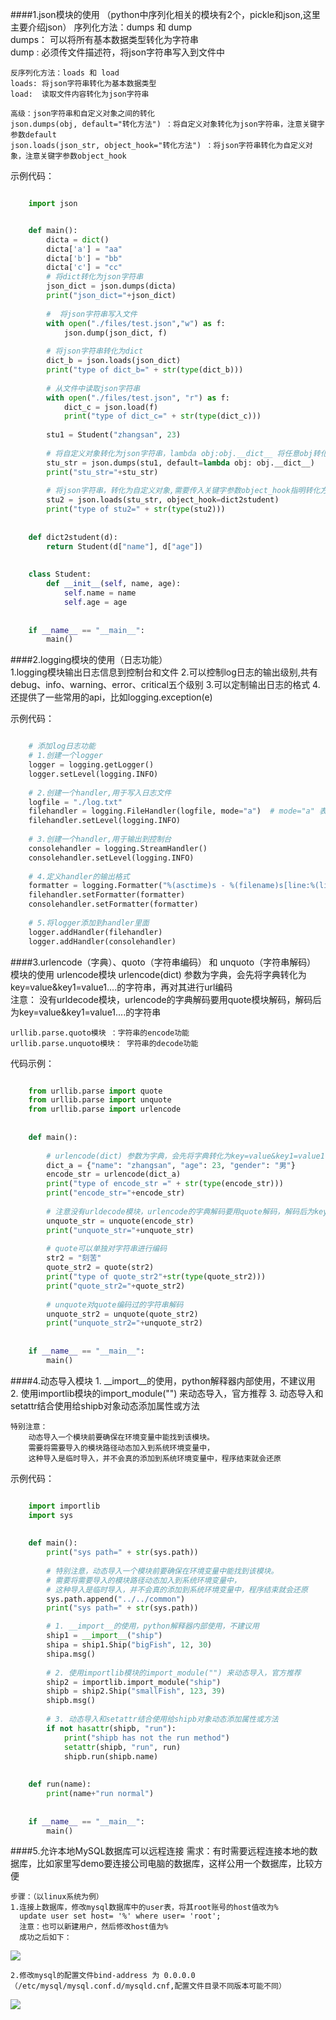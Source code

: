 ####1.json模块的使用 （python中序列化相关的模块有2个，pickle和json,这里主要介绍json） 
	序列化方法：dumps 和 dump   
	dumps： 可以将所有基本数据类型转化为字符串  
	dump : 必须传文件描述符，将json字符串写入到文件中   
	
	反序列化方法：loads 和 load
	loads: 将json字符串转化为基本数据类型
	load:  读取文件内容转化为json字符串 
	
	高级：json字符串和自定义对象之间的转化 
	json.dumps(obj, default="转化方法") ：将自定义对象转化为json字符串，注意关键字参数default
	json.loads(json_str, object_hook="转化方法") ：将json字符串转化为自定义对象，注意关键字参数object_hook

示例代码：  
 
```python

	import json


	def main():
	    dicta = dict()
	    dicta['a'] = "aa"
	    dicta['b'] = "bb"
	    dicta['c'] = "cc"
	    # 将dict转化为json字符串
	    json_dict = json.dumps(dicta)
	    print("json_dict="+json_dict)
	
	    #  将json字符串写入文件
	    with open("./files/test.json","w") as f:
	        json.dump(json_dict, f)
	
	    # 将json字符串转化为dict
	    dict_b = json.loads(json_dict)
	    print("type of dict_b=" + str(type(dict_b)))
	
	    # 从文件中读取json字符串
	    with open("./files/test.json", "r") as f:
	        dict_c = json.load(f)
	        print("type of dict_c=" + str(type(dict_c)))
	
	    stu1 = Student("zhangsan", 23)
	
	    # 将自定义对象转化为json字符串，lambda obj:obj.__dict__ 将任意obj转化为dict,json.dumps再将dict转化为json字符串
	    stu_str = json.dumps(stu1, default=lambda obj: obj.__dict__)
	    print("stu_str="+stu_str)
	
	    # 将json字符串，转化为自定义对象,需要传入关键字参数object_hook指明转化方式
	    stu2 = json.loads(stu_str, object_hook=dict2student)
	    print("type of stu2=" + str(type(stu2)))
	
	
	def dict2student(d):
	    return Student(d["name"], d["age"])
	
	
	class Student:
	    def __init__(self, name, age):
	        self.name = name
	        self.age = age
	
	
	if __name__ == "__main__":
		main()
```  

####2.logging模块的使用（日志功能）  
	1.logging模块输出日志信息到控制台和文件
	2.可以控制log日志的输出级别,共有debug、info、warning、error、critical五个级别
	3.可以定制输出日志的格式 
	4.还提供了一些常用的api，比如logging.exception(e)

示例代码：

```python

	# 添加log日志功能
	# 1.创建一个logger
	logger = logging.getLogger()
	logger.setLevel(logging.INFO)
	
	# 2.创建一个handler,用于写入日志文件
	logfile = "./log.txt"
	filehandler = logging.FileHandler(logfile, mode="a")  # mode="a" 表示追加写入
	filehandler.setLevel(logging.INFO)
	
	# 3.创建一个handler,用于输出到控制台
	consolehandler = logging.StreamHandler()
	consolehandler.setLevel(logging.INFO)
	
	# 4.定义handler的输出格式
	formatter = logging.Formatter("%(asctime)s - %(filename)s[line:%(lineno)d] - %(levelname)s: %(message)s")
	filehandler.setFormatter(formatter)
	consolehandler.setFormatter(formatter)
	
	# 5.将logger添加到handler里面
	logger.addHandler(filehandler)
	logger.addHandler(consolehandler)
```

####3.urlencode（字典）、quoto（字符串编码） 和 unquoto（字符串解码） 模块的使用 
	urlencode模块 
		urlencode(dict) 参数为字典，会先将字典转化为key=value&key1=value1....的字符串，再对其进行url编码  
	注意： 
		没有urldecode模块，urlencode的字典解码要用quote模块解码，解码后为key=value&key1=value1....的字符串 

	urllib.parse.quoto模块 ：字符串的encode功能 
	urllib.parse.unquoto模块： 字符串的decode功能

代码示例：

```python

	from urllib.parse import quote
	from urllib.parse import unquote
	from urllib.parse import urlencode
	
	
	def main():
	
	    # urlencode(dict) 参数为字典，会先将字典转化为key=value&key1=value1....的字符串，再对其进行url编码
	    dict_a = {"name": "zhangsan", "age": 23, "gender": "男"}
	    encode_str = urlencode(dict_a)
	    print("type of encode_str =" + str(type(encode_str)))
	    print("encode_str="+encode_str)
	
	    # 注意没有urldecode模块，urlencode的字典解码要用quote解码，解码后为key=value&key1=value1....的字符串
	    unquote_str = unquote(encode_str)
	    print("unquote_str="+unquote_str)
	
	    # quote可以单独对字符串进行编码
	    str2 = "刻苦"
	    quote_str2 = quote(str2)
	    print("type of quote_str2"+str(type(quote_str2)))
	    print("quote_str2="+quote_str2)
	
	    # unquote对quote编码过的字符串解码
	    unquote_str2 = unquote(quote_str2)
	    print("unquote_str2="+unquote_str2)
	
	
	if __name__ == "__main__":
		main()
```

####4.动态导入模块 
	1. __import__的使用，python解释器内部使用，不建议用	
	2. 使用importlib模块的import_module("") 来动态导入，官方推荐 
	3. 动态导入和setattr结合使用给shipb对象动态添加属性或方法
	
	特别注意：
		动态导入一个模块前要确保在环境变量中能找到该模块。
	    需要将需要导入的模块路径动态加入到系统环境变量中，
	    这种导入是临时导入，并不会真的添加到系统环境变量中，程序结束就会还原
示例代码：

```python

	import importlib
	import sys
	
	
	def main():
	    print("sys path=" + str(sys.path))
	
	    # 特别注意，动态导入一个模块前要确保在环境变量中能找到该模块。
	    # 需要将需要导入的模块路径动态加入到系统环境变量中，
	    # 这种导入是临时导入，并不会真的添加到系统环境变量中，程序结束就会还原
	    sys.path.append("../../common")
	    print("sys path=" + str(sys.path))

	    # 1. __import__的使用，python解释器内部使用，不建议用
	    ship1 = __import__("ship")
	    shipa = ship1.Ship("bigFish", 12, 30)
	    shipa.msg()
	
	    # 2. 使用importlib模块的import_module("") 来动态导入，官方推荐
	    ship2 = importlib.import_module("ship")
	    shipb = ship2.Ship("smallFish", 123, 39)
	    shipb.msg()
	
	    # 3. 动态导入和setattr结合使用给shipb对象动态添加属性或方法
	    if not hasattr(shipb, "run"):
	        print("shipb has not the run method")
	        setattr(shipb, "run", run)
	        shipb.run(shipb.name)
	
	
	def run(name):
	    print(name+"run normal")
	
	
	if __name__ == "__main__":
		main()
```      

####5.允许本地MySQL数据库可以远程连接 
	需求：有时需要远程连接本地的数据库，比如家里写demo要连接公司电脑的数据库，这样公用一个数据库，比较方便 

	步骤：（以linux系统为例）
	1.连接上数据库，修改mysql数据库中的user表，将其root账号的host值改为% 
	  update user set host= '%' where user= 'root';    
	  注意：也可以新建用户，然后修改host值为%
	  成功之后如下： 
![](https://i.imgur.com/l9hp7tm.png) 

	2.修改mysql的配置文件bind-address 为 0.0.0.0（/etc/mysql/mysql.conf.d/mysqld.cnf,配置文件目录不同版本可能不同） 
![](https://i.imgur.com/fBUIMlV.png)
	  


	
	